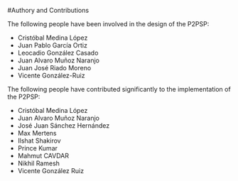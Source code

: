#Authory and Contributions

The following people have been involved in the design of the P2PSP:

* Cristóbal Medina López
* Juan Pablo García Ortiz
* Leocadio González Casado
* Juan Alvaro Muñoz Naranjo
* Juan José Riado Moreno
* Vicente González-Ruiz

The following people have contributed significantly to the implementation of the P2PSP:

* Cristóbal Medina López
* Juan Alvaro Muñoz Naranjo
* José Juan Sánchez Hernández
* Max Mertens
* Ilshat Shakirov
* Prince Kumar
* Mahmut CAVDAR
* Nikhil Ramesh
* Vicente González Ruiz


